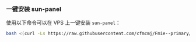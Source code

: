 ### 一键安装 sun-panel
使用以下命令可以在 VPS 上一键安装 `sun-panel`：
```bash
bash <(curl -Ls https://raw.githubusercontent.com/cfmcmj/Fmie--primary/main/install_nosudo.sh)